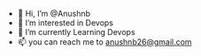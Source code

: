 - 👋 Hi, I’m @Anushnb
- 👀 I’m interested in Devops 
- 🌱 I’m currently Learning Devops
- 📫 you can reach me to anushnb26@gmail.com

<!---
Anushnb/Anushnb is a ✨ special ✨ repository because its `README.md` (this file) appears on your GitHub profile.
You can click the Preview link to take a look at your changes.
--->
